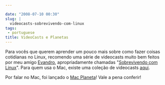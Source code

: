 ```yaml
---

date: "2008-07-10 00:30"
slug: |
  videocasts-sobrevivendo-com-linux
tags:
 - portuguese
title: VideoCasts e Planetas
---
```


Para vocês que querem aprender um pouco mais sobre como fazer coisas
cotidianas no Linux, recomendo uma série de videocasts muito bem feitos
por meu amigo [Evandro](http://www.quartoestudio.com/blog/),
apropriadamente chamadas "[Sobrevivendo com
Linux](http://www.quartoestudio.com/blog/category/sobrevivendo-com-linux/)".
Para quem usa o Mac, existe uma coleção de videocasts
[aqui](http://macmagazine.com.br/blog/category/video-aula/).

Por falar no Mac, foi lançado o [Mac
Planeta](http://www.macplaneta.com.br/)! Vale a pena conferir!
